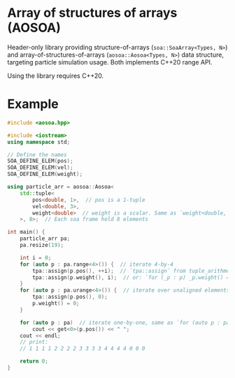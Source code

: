 # Array of structures of arrays (AOSOA)

Header-only library providing structure-of-arrays (`soa::SoaArray<Types, N>`) and array-of-structures-of-arrays (`aosoa::Aosoa<Types, N>`) data structure, targeting particle simulation usage. Both implements C++20 range API.

Using the library requires C++20.

# Example
```cpp
#include <aosoa.hpp>

#include <iostream>
using namespace std;

// Define the names
SOA_DEFINE_ELEM(pos);
SOA_DEFINE_ELEM(vel);
SOA_DEFINE_ELEM(weight);

using particle_arr = aosoa::Aosoa<
    std::tuple<
        pos<double, 1>,  // pos is a 1-tuple
        vel<double, 3>,
        weight<double>  // weight is a scalar. Same as `weight<double, 0>`
    >, 8>;  // Each soa frame hold 8 elements

int main() {
    particle_arr pa;
    pa.resize(19);

    int i = 0;
    for (auto p : pa.range<4>()) {  // iterate 4-by-4
        tpa::assign(p.pos(), ++i);  // `tpa::assign` from tuple_arithmetic
        tpa::assign(p.weight(), i);  // or: `for (_p : p) _p.weight() = i;`
    }
    for (auto p : pa.urange<4>()) {  // iterate over unaligned elements
        tpa::assign(p.pos(), 0);
        p.weight() = 0;
    }

    for (auto p : pa)  // iterate one-by-one, same as `for (auto p : pa.range<0>)`
        cout << get<0>(p.pos()) << " ";
    cout << endl;
    // print:
    // 1 1 1 1 2 2 2 2 3 3 3 3 4 4 4 4 0 0 0

    return 0;
}
```
